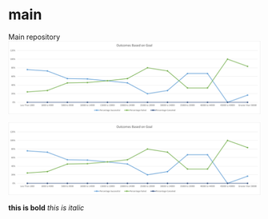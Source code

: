 # main
Main repository
!["An old rock in the desert"](https://github.com/amangill09/main/blob/0d7d9940384c5376b531707a2953ac7b3ed88613/Outcomes_vs_Goals.png)

![alt text](Outcomes_vs_Goals.png)

**this is bold**
*this is italic*
